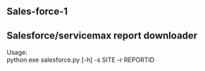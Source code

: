 ## Sales-force-1
## Salesforce/servicemax report downloader
Usage: <br />
python.exe salesforce.py [-h] -s SITE -r REPORTID
